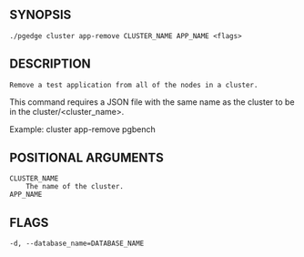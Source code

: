 ## SYNOPSIS
    ./pgedge cluster app-remove CLUSTER_NAME APP_NAME <flags>
 
## DESCRIPTION
    Remove a test application from all of the nodes in a cluster. 
This command requires a JSON file with the same name as the cluster to be in the cluster/<cluster_name>. 

Example: cluster app-remove pgbench
 
## POSITIONAL ARGUMENTS
    CLUSTER_NAME
        The name of the cluster.
    APP_NAME
 
## FLAGS
    -d, --database_name=DATABASE_NAME
    
    
